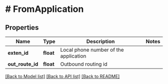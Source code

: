 # # FromApplication

## Properties

Name | Type | Description | Notes
------------ | ------------- | ------------- | -------------
**exten_id** | **float** | Local phone number of the application |
**out_route_id** | **float** | Outbound routing id |

[[Back to Model list]](../../README.md#models) [[Back to API list]](../../README.md#endpoints) [[Back to README]](../../README.md)
